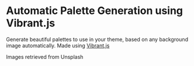 # Automatic Palette Generation using Vibrant.js

Generate beautiful palettes to use in your theme, based on any background image automatically.
Made using [Vibrant.js](https://github.com/Vibrant-Colors/node-vibrant "Vibrant.js Git repo")

Images retrieved from Unsplash